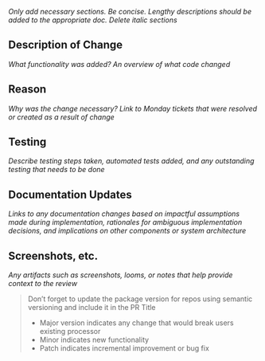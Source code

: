 _Only add necessary sections. Be concise. Lengthy descriptions should be added to the appropriate doc. Delete italic sections_

Description of Change
---  

_What functionality was added? An overview of what code changed_  

  
Reason 
---  

_Why was the change necessary? Link to Monday tickets that were resolved or created as a result of change_  


Testing
---  

_Describe testing steps taken, automated tests added, and any outstanding testing that needs to be done_  
  

Documentation Updates
---  

_Links to any documentation changes based on impactful assumptions made during implementation, rationales for ambiguous implementation decisions, and implications on other components or system architecture_  
  

Screenshots, etc.
---  

_Any artifacts such as screenshots, looms, or notes that help provide context to the review_  
  

> Don’t forget to update the package version for repos using semantic versioning and include it in the PR Title  
> - Major version indicates any change that would break users existing processor  
> - Minor indicates new functionality  
> - Patch indicates incremental improvement or bug fix
